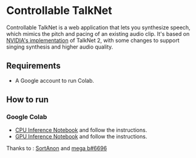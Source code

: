 # Controllable TalkNet 
Controllable TalkNet is a web application that lets you synthesize speech, 
which mimics the pitch and pacing of an existing audio clip. It's based on [NVIDIA's implementation](https://github.com/NVIDIA/NeMo)
of TalkNet 2, with some changes to support singing synthesis and higher audio quality.

## Requirements
* A Google account to run Colab.

## How to run
### Google Colab
* [CPU Inference Notebook](https://colab.research.google.com/github/justinjohn0306/ControllableTalkNet/blob/main/ControllableTalkNet(CPU).ipynb) and follow the instructions.
* [GPU Inference Notebook](https://colab.research.google.com/github/justinjohn0306/ControllableTalkNet/blob/main/Controllable_TalkNet(GPU).ipynb) and follow the instructions.


Thanks to : [SortAnon](https://github.com/SortAnon) and [mega b#6696](https://github.com/johnpaulbin)
